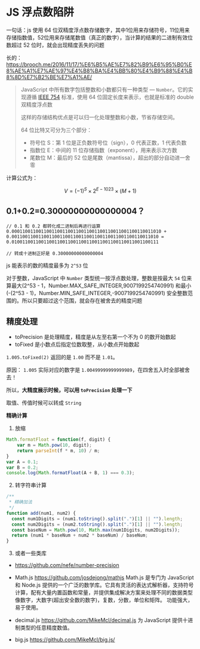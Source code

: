 # JS 浮点数陷阱
一句话：js 使用 64 位双精度浮点数存储数字，其中1位用来存储符号，11位用来存储指数值，52位用来存储尾数值（真正的数字），当计算的结果的二进制有效位数超过 52 位时，就会出现精度丢失的问题

长的：https://brooch.me/2016/11/17/%E6%B5%AE%E7%82%B9%E6%95%B0%E8%AE%A1%E7%AE%97%E4%B8%BA%E4%BB%80%E4%B9%88%E4%B8%8D%E7%B2%BE%E7%A1%AE/

> JavaScript 中所有数字包括整数和小数都只有一种类型 — `Number`。它的实现遵循 [IEEE 754](https://link.zhihu.com/?target=http%3A//grouper.ieee.org/groups/754/) 标准，使用 64 位固定长度来表示，也就是标准的 double 双精度浮点数
>
> 这样的存储结构优点是可以归一化处理整数和小数，节省存储空间。
>
> 64 位比特又可分为三个部分：
>
> - 符号位 S：第 1 位是正负数符号位（sign），0 代表正数，1 代表负数
> - 指数位 E：中间的 11 位存储指数（exponent），用来表示次方数
> - 尾数位 M：最后的 52 位是尾数（mantissa），超出的部分自动进一舍零

计算公式为：

$$
V=(-1)^S \times 2^ {E-1023} \times (M+1)
$$

## 0.1+0.2=0.30000000000000004？

```text
// 0.1 和 0.2 都转化成二进制后再进行运算
0.00011001100110011001100110011001100110011001100110011010 +
0.0011001100110011001100110011001100110011001100110011010 =
0.0100110011001100110011001100110011001100110011001100111

// 转成十进制正好是 0.30000000000000004
```

js 能表示的数的精度最多为 `2^53` 位

对于整数，JavaScript 中 `Number` 类型统一按浮点数处理，整数是按最大 `54` 位来算最大(2^53 - 1，Number.MAX_SAFE_INTEGER,9007199254740991) 和最小(-(2^53 - 1)，Number.MIN_SAFE_INTEGER,-9007199254740991) 安全整数范围的。所以只要超过这个范围，就会存在被舍去的精度问题

## 精度处理

- toPrecision 是处理精度，精度是从左至右第一个不为 0 的数开始数起
- toFixed 是小数点后指定位数取整，从小数点开始数起

`1.005.toFixed(2)` 返回的是 `1.00` 而不是 `1.01`。

原因： `1.005` 实际对应的数字是 `1.00499999999999989`，在四舍五入时全部被舍去！

所以，**大精度展示时候，可以用 `toPrecision` 处理一下**

取值、传值时候可以转成 `String`

**精确计算**
1. 放缩

```javascript
Math.formatFloat = function(f, digit) { 
    var m = Math.pow(10, digit); 
    return parseInt(f * m, 10) / m; 
} 
var A = 0.1; 
var B = 0.2;
console.log(Math.formatFloat(A + B, 1) === 0.3);
```

2. 转字符串计算

```js
/**
 * 精确加法
 */
function add(num1, num2) {
  const num1Digits = (num1.toString().split(".")[1] || "").length;
  const num2Digits = (num2.toString().split(".")[1] || "").length;
  const baseNum = Math.pow(10, Math.max(num1Digits, num2Digits));
  return (num1 * baseNum + num2 * baseNum) / baseNum;
}
```



3. 或者一些类库

- <https://github.com/nefe/number-precision>
- Math.js https://github.com/josdejong/mathjs
  Math.js 是专门为 JavaScript 和 Node.js 提供的一个广泛的数学库。它具有灵活的表达式解析器，支持符号计算，配有大量内置函数和常量，并提供集成解决方案来处理不同的数据类型
  像数字，大数字(超出安全数的数字)，复数，分数，单位和矩阵。 功能强大，易于使用。

- decimal.js https://github.com/MikeMcl/decimal.js
  为 JavaScript 提供十进制类型的任意精度数值。

- big.js https://github.com/MikeMcl/big.js/